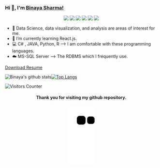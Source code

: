### Hi 👋,  I'm [Binaya Sharma!](https://sharmabinaya.com.np/)

<p align="center">
<a href = "https://www.linkedin.com/in/binayasharma/"><img src="https://github.com/mebinaya/mebinaya/blob/main/Icons/icons8-linkedin-48.png"/></a>
<a href = "https://twitter.com/binayasharma_"><img src="https://github.com/mebinaya/mebinaya/blob/main/Icons/icons8-twitter-48.png"/></a>
<a href = "https://www.instagram.com/sbinaya_/"><img src="https://github.com/mebinaya/mebinaya/blob/main/Icons/icons8-instagram-48.png"/></a>
<a href = "https://www.youtube.com/"><img src="https://github.com/mebinaya/mebinaya/blob/main/Icons/icons8-youtube-48.png"/></a>
<a href="mailto:mebinayasharma@gmail.com"><img src="https://github.com/mebinaya/mebinaya/blob/main/Icons/icons8-gmail-48.png"></a>
<a href="https://sharmabinaya.com.np"><img src="https://github.com/mebinaya/mebinaya/blob/main/Icons/icons8-website-48.png"></a>
</p>


- 👀 Data Science, data visualization, and analysis are areas of interest for me.
- 🌱 I’m currently learning React.js.
- 💻 C# , JAVA, Python, R --> I am comfortable with these programming languages. 
- ☁️ MS-SQL Server --> The RDBMS which I frequently use.

[Download Resume](https://sharmabinaya.com.np/)

![Binaya's github stats](https://github-readme-stats.vercel.app/api?username=mebinaya&count_private=true&show_icons=true&theme=radical)<a href="https://github.com/mebinaya">[![Top Langs](https://github-readme-stats.vercel.app/api/top-langs/?username=mebinaya&layout=compact&theme=dark)](https://github.com/mebinaya)</a>

<!-- <a href="https://github.com/mebinaya/github-readme-activity-graph"><img alt="Binaya's Activity Graph" src="https://activity-graph.herokuapp.com/graph?username=mebinaya&bg_color=0D1117&color=5BCDEC&line=5BCDEC&point=FFFFFF&hide_border=true" /></a> -->

<!-- ## Languages and Tools:
<br/>
<center>
<table>
<tbody align="center">
   
<td align="center" width="25%">
<span><b><center>Python</center></b></span><br/> 
<img height=75px src="https://img.icons8.com/color/2x/python.png"> 
</td>

<td align="center" width="25%">
<span><b><center>C Sharp</center></b></span><br/> 
<img height=75px src="https://seeklogo.com/images/C/c-sharp-c-logo-02F17714BA-seeklogo.com.png"> 
</td>
     
     
  <td align="center" width="25%">
<span><b><center>Java</center></b></span><br/> 
<img height=75px src="https://seeklogo.com/images/J/java-logo-7833D1D21A-seeklogo.com.png"> 
</td>
     
 <td align="center" width="25%">
<span><b><center>SQL Server</center></b></span><br/> 
<img height=75px src="https://seeklogo.com/images/M/microsoft-sql-server-logo-96AF49E2B3-seeklogo.com.png"> 
</td>
         

</tbody>
</table> -->

<img src="https://visitor-badge.glitch.me/badge?page_id=mebinaya.mebinaya" alt="Visitors Counter">
    
#### <p align="center"> Thank you for visiting my github repository. </p>

<!--     https://dev.to/mishmanners/how-to-enable-github-actions-on-your-profile-readme-for-a-contribution-graph-4l66 -->
<p align="center">
  <img src="https://github.com/mebinaya/mebinaya/raw/output/github-contribution-grid-snake.svg" alt="snake"></center>
</p>
